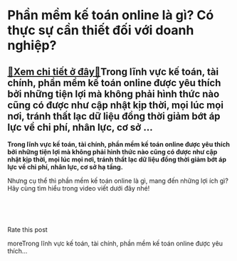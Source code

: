 Phần mềm kế toán online là gì? Có thực sự cần thiết đối với doanh nghiệp?
=========================================================================

[:gift:Xem chi tiết ở đây:gift:](https://hddtvn.com/phan-mem-ke-toan-online-la-gi-co-thuc-su-can-thiet-doi-voi-doanh-nghiep/)Trong lĩnh vực kế toán, tài chính, phần mềm kế toán online được yêu thích bởi những tiện lợi mà không phải hình thức nào cũng có được như cập nhật kịp thời, mọi lúc mọi nơi, tránh thất lạc dữ liệu đồng thời giảm bớt áp lực về chi phí, nhân lực, cơ sở …
------------------------------------------------------------------------------------------------------------------------------------------------------------------------------------------------------------------------------------------------------------

**Trong lĩnh vực kế toán, tài chính, phần mềm kế toán online được yêu thích bởi những tiện lợi mà không phải hình thức nào cũng có được như cập nhật kịp thời, mọi lúc mọi nơi, tránh thất lạc dữ liệu đồng thời giảm bớt áp lực về chi phí, nhân lực, cơ sở hạ tầng.**


Nhưng cụ thể thì phần mềm kế toán online là gì, mang đến những lợi ích gì? Hãy cùng tìm hiểu trong video viết dưới đây nhé!



 


 








































Rate this post


moreTrong lĩnh vực kế toán, tài chính, phần mềm kế toán online được yêu thích…


